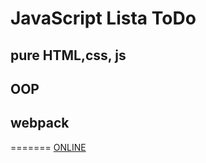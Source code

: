 # JavaScript Lista ToDo

## pure HTML,css, js
## OOP
## webpack




=======
[ONLINE](https://michalwr88.github.io/ToDoList_js/)


